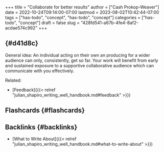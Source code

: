 +++
title = "Collaborate for better results"
author = ["Cash Prokop-Weaver"]
date = 2022-10-24T09:14:00-07:00
lastmod = 2023-08-02T10:42:44-07:00
tags = ["has-todo", "concept", "has-todo", "concept"]
categories = ["has-todo", "concept"]
draft = false
slug = "428fd541-a67b-4fe4-8af2-acdae574c992"
+++

##  {#d41d8c}

General idea: An individual acting on their own an producing for a wider audience can only, consistently, get so far. Your work will benefit from early and sustained exposure to a supportive collaborative audience which can communicate with you effectively.

Related:

-   [Feedback]({{< relref "julian_shapiro_writing_well_handbook.md#feedback" >}})


## Flashcards {#flashcards}


## Backlinks {#backlinks}

-   [What to Write About]({{< relref "julian_shapiro_writing_well_handbook.md#what-to-write-about" >}})
